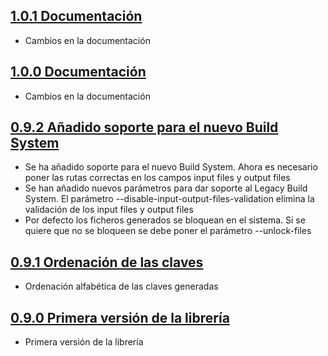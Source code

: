## [1.0.1 Documentación](https://svrgitpub.sdos.es/iOS/SDOSL10n/tree/v1.0.1)

- Cambios en la documentación

## [1.0.0 Documentación](https://svrgitpub.sdos.es/iOS/SDOSL10n/tree/v1.0.0)

- Cambios en la documentación

## [0.9.2 Añadido soporte para el nuevo Build System](https://svrgitpub.sdos.es/iOS/SDOSL10n/tree/v0.9.2)

- Se ha añadido soporte para el nuevo Build System. Ahora es necesario poner las rutas correctas en los campos input files y output files
- Se han añadido nuevos parámetros para dar soporte al Legacy Build System. El parámetro --disable-input-output-files-validation elimina la validación de los input files y output files
- Por defecto los ficheros generados se bloquean en el sistema. Si se quiere que no se bloqueen se debe poner el parámetro --unlock-files

## [0.9.1 Ordenación de las claves](https://svrgitpub.sdos.es/iOS/SDOSL10n/tree/v0.9.1)

- Ordenación alfabética de las claves generadas

## [0.9.0 Primera versión de la librería](https://svrgitpub.sdos.es/iOS/SDOSL10n/tree/v0.9.0)

- Primera versión de la librería
